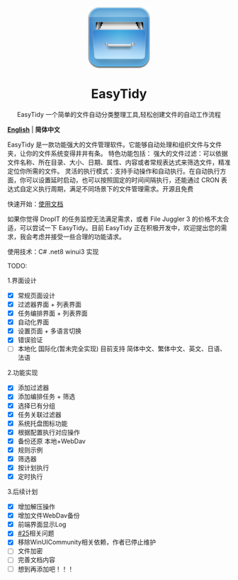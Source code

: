 <p align="center">
<a href="https://github.com/SaboZhang/EasyTidy" target="_blank">
<img align="center" alt="EasyTidy" width="140" src="src/EasyTidy/Assets/icon.png" />
</a>
</p>
<p align="center">
<a href="https://github.com/SaboZhang/EasyTidy/blob/main/LICENSE" target="_self"></a>
<h1 align="center">EasyTidy</h1>
<p align="center">EasyTidy 一个简单的文件自动分类整理工具,轻松创建文件的自动工作流程
</p>

[**English**](./README_EN.md) | **简体中文**

EasyTidy 是一款功能强大的文件管理软件。它能够自动处理和组织文件与文件夹，让你的文件系统变得井井有条。 特色功能包括： 强大的文件过滤：可以依据文件名称、所在目录、大小、日期、属性、内容或者常规表达式来筛选文件，精准定位你所需的文件。 灵活的执行模式：支持手动操作和自动执行。在自动执行方面，你可以设置延时启动，也可以按照固定的时间间隔执行，还能通过 CRON 表达式自定义执行周期，满足不同场景下的文件管理需求。开源且免费

快速开始：[使用文档](https://easytidy.luckyits.com)

如果你觉得 DropIT 的任务监控无法满足需求，或者 File Juggler 3 的价格不太合适，可以尝试一下 EasyTidy。目前 EasyTidy 正在积极开发中，欢迎提出您的需求，我会考虑并接受一些合理的功能请求。

使用技术：C# .net8 winui3 实现

TODO:

1.界面设计

- [x] 常规页面设计
- [x] 过滤器界面 + 列表界面
- [x] 任务编排界面 + 列表界面
- [x] 自动化界面
- [x] 设置页面 + 多语言切换
- [x] 错误验证
- [ ] 本地化 国际化(暂未完全实现) 目前支持 简体中文、繁体中文、英文、日语、法语

2.功能实现

- [x] 添加过滤器
- [x] 添加编排任务 + 筛选
- [x] 选择已有分组
- [x] 任务关联过滤器
- [x] 系统托盘图标功能
- [x] 根据配置执行对应操作
- [x] 备份还原 本地+WebDav
- [x] 规则示例
- [x] 筛选器
- [x] 按计划执行
- [x] 定时执行

3.后续计划

- [x] 增加解压操作
- [x] 增加文件WebDav备份
- [x] 前端界面显示Log
- [x] [#25](https://github.com/SaboZhang/EasyTidy/issues/25)相关问题
- [x] 移除WinUICommunity相关依赖，作者已停止维护
- [ ] 文件加密
- [ ] 完善文档内容
- [ ] 想到再添加吧！！！
